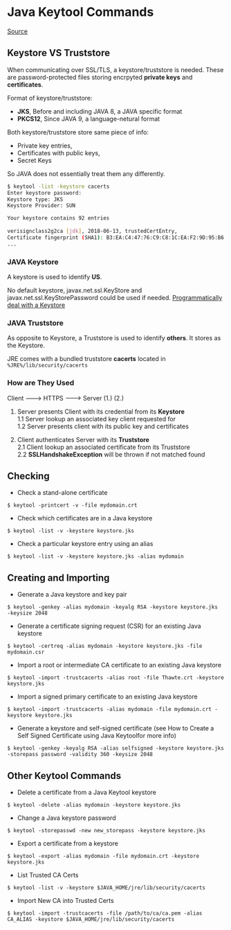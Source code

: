 # Java Keytool Commands
[Source][source]

## Keystore VS Truststore
When communicating over SSL/TLS, a keystore/truststore is needed. These are password-protected files storing encrpyted **private keys** and **certificates**.

Format of keystore/truststore:
* __JKS__, Before and including JAVA 8, a JAVA specific format
* __PKCS12__, Since JAVA 9, a language-netural format

Both keystore/truststore store same piece of info:
* Private key entries,
* Certificates with public keys,
* Secret Keys

So JAVA does not essentially treat them any differently.

```bash
$ keytool -list -keystore cacerts
Enter keystore password:
Keystore type: JKS
Keystore Provider: SUN

Your keystore contains 92 entries
 
verisignclass2g2ca [jdk], 2018-06-13, trustedCertEntry,
Certificate fingerprint (SHA1): B3:EA:C4:47:76:C9:C8:1C:EA:F2:9D:95:B6:CC:A0:08:1B:67:EC:9D
...
```

### JAVA Keystore
A keystore is used to identify **US**.  

No default keystore, javax.net.ssl.KeyStore and 
javax.net.ssl.KeyStorePassword could be used if needed.
[Programmatically deal with a Keystore][program-keystore]

### JAVA Truststore
As opposite to Keystore, a Truststore is used to identify **others**.
It stores as the Keystore.

JRE comes with a bundled truststore **cacerts** located in 
    `%JRE%/lib/security/cacerts`

### How are They Used

Client ---> HTTPS ---> Server (1.)
(2.)

1. Server presents Client with its credential from its **Keystore**  
    1.1 Server lookup an associated key client requested for  
    1.2 Server presents client with its public key and certificates

2. Client authenticates Server with its **Truststore**  
    2.1 Client lookup an associated certificate from its Truststore  
    2.2 __SSLHandshakeException__ will be thrown if not matched found 


## Checking
* Check a stand-alone certificate

`$ keytool -printcert -v -file mydomain.crt`

* Check which certificates are in a Java keystore

`$ keytool -list -v -keystore keystore.jks`

* Check a particular keystore entry using an alias

`$ keytool -list -v -keystore keystore.jks -alias mydomain`

## Creating and Importing
* Generate a Java keystore and key pair  

`$ keytool -genkey -alias mydomain -keyalg RSA -keystore keystore.jks  -keysize 2048`  

* Generate a certificate signing request (CSR) for an existing Java keystore  

`$ keytool -certreq -alias mydomain -keystore keystore.jks -file mydomain.csr`  

* Import a root or intermediate CA certificate to an existing Java keystore

`$ keytool -import -trustcacerts -alias root -file Thawte.crt -keystore keystore.jks`  

* Import a signed primary certificate to an existing Java keystore  

`$ keytool -import -trustcacerts -alias mydomain -file mydomain.crt -keystore keystore.jks`

* Generate a keystore and self-signed certificate (see How to Create a Self Signed Certificate using Java Keytoolfor more info)  

`$ keytool -genkey -keyalg RSA -alias selfsigned -keystore keystore.jks -storepass password -validity 360 -keysize 2048`


## Other Keytool Commands
* Delete a certificate from a Java Keytool keystore

`$ keytool -delete -alias mydomain -keystore keystore.jks`

* Change a Java keystore password

`$ keytool -storepasswd -new new_storepass -keystore keystore.jks`

* Export a certificate from a keystore

`$ keytool -export -alias mydomain -file mydomain.crt -keystore keystore.jks`

* List Trusted CA Certs

`$ keytool -list -v -keystore $JAVA_HOME/jre/lib/security/cacerts`

* Import New CA into Trusted Certs  

`$ keytool -import -trustcacerts -file /path/to/ca/ca.pem -alias
CA_ALIAS -keystore $JAVA_HOME/jre/lib/security/cacerts`




[source]: https://www.sslshopper.com/article-most-common-java-keytool-keystore-commands.html
[program-keystore]: https://www.baeldung.com/java-keystore